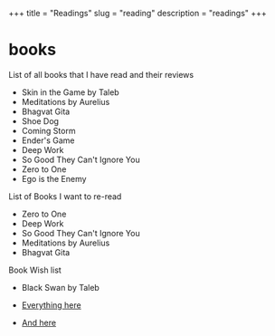 +++
title = "Readings"
slug = "reading"
description = "readings"
+++


# books 
List of all books that I have read and their reviews



* Skin in the Game by Taleb
* Meditations by Aurelius
* Bhagvat Gita
* Shoe Dog
* Coming Storm
* Ender's Game
* Deep Work
* So Good They Can't Ignore You 
* Zero to One 
* Ego is the Enemy 


List of Books I want to re-read

* Zero to One
* Deep Work
* So Good They Can't Ignore You 
* Meditations by Aurelius
* Bhagvat Gita



Book Wish list


* Black Swan by Taleb

* [Everything here](https://patrickcollison.com/bookshelf)

* [And here](https://reading.supply/post/4ad4c85c-3181-4c89-84ff-d6b383e0666d)
